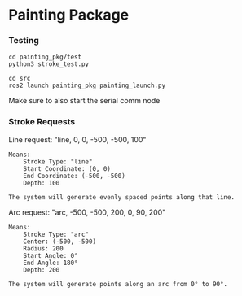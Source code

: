 # Painting Package


### Testing
```
cd painting_pkg/test
python3 stroke_test.py
```

```
cd src
ros2 launch painting_pkg painting_launch.py
```

Make sure to also start the serial comm node

### Stroke Requests

Line request:
    "line, 0, 0, -500, -500, 100"

    Means:
        Stroke Type: "line"
        Start Coordinate: (0, 0)
        End Coordinate: (-500, -500)
        Depth: 100

    The system will generate evenly spaced points along that line.

Arc request:
    "arc, -500, -500, 200, 0, 90, 200"

    Means:
        Stroke Type: "arc"
        Center: (-500, -500)
        Radius: 200
        Start Angle: 0°
        End Angle: 180°
        Depth: 200

    The system will generate points along an arc from 0° to 90°.